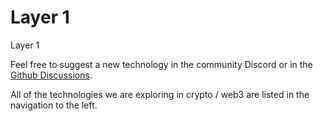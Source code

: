 # Layer 1

Layer 1

Feel free to suggest a new technology in the community Discord or in the [Github Discussions](https://github.com/jaredcosulich/x-collective/discussions).

All of the technologies we are exploring in crypto / web3 are listed in the navigation to the left.
